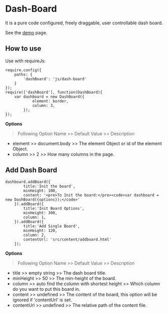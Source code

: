 # Dash-Board

It is a pure code configured, freely draggable, user controllable dash board.

See the [demo](http://sherryxueyingli.github.io/dash-board/) page. 

## How to use

Use with requireJs: 

	require.config({
		paths: {
			'dashBoard': 'js/dash-board'
		}
	});
	require(['dashBoard'], function(DashBoard){
		var dashboard = new DashBoard({
				element: border, 
				column: 3,
			});
	});
			
**Options**

>Following  Option Name >> Default Value >> Description 

* element >> document.body >> The element Object or id of the element Object. 
* column >> 2 >> How many columns in the page. 


## Add Dash Board
	dashboard.addBoard({
			title:'Init the board',
			minHeight: 100,
			content: '<pre>To Init the board:</pre><code>var dashboard = new DashBoard({options});</code>'
		}).addBoard({
			title:'Init Board Options',
			minHeight: 300,
			column: 1,
		}).addBoard({
			title:'Add Single Board',
			minHeight: 120,
			column: 2,
			contentUrl: 'src/content/addboard.html'
		});
		
**Options**

>Following  Option Name >> Default Value >> Description 

* title >> empty string >> The dash board title.
* minHeight >> 50 >> The min-height of the board. 
* column >> auto find the column with shortest height >> Which column do you want to put this board in. 
* content >> undefined >> The content of the board, this option will be ignored if 'contentUrl' is set. 	
* contentUrl >> undefined >> The relative path of the content file.	  			